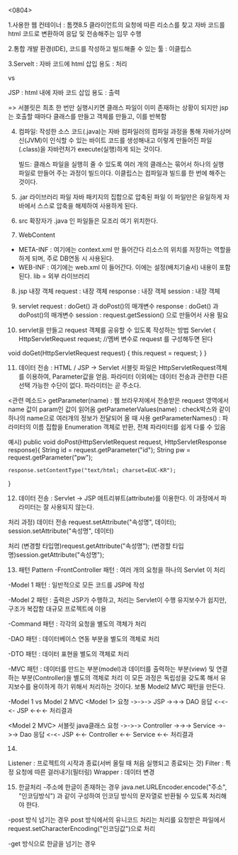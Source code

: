 <0804>

1.사용한 웹 컨테이너 : 톰캣8.5
  클라이언트의 요청에 따른 리소스를 찾고 
  자바 코드를 html 코드로 변환하여 응답 및 전송해주는 임무 수행

2.통합 개발 환경(IDE), 코드를 작성하고 빌드해줄 수 있는 툴 : 이클립스

3.Servelt : 자바 코드에 html 삽입
  용도 : 처리

 vs 

 JSP : html 내에 자바 코드 삽입
 용도 : 출력
 
=> 서블릿은 최초 한 번만 실행시키면 클래스 파일이 이미 존재하는 상황이 되지만
jsp 는 호출할 때마다 클래스를 만들고 객체를 만들고, 이를 반복함

4. 컴파일: 작성한 소스 코드(.java)는 자바 컴파일러의 컴파일 과정을 통해
   자바가상머신(JVM)이 인식할 수 있는 바이트 코드를 생성해내고
   이렇게 만들어진 파일(.class)을 자바런처가 execute(실행)하게 되는 것이다.
   
   빌드: 클래스 파일을 실행히 줄 수 있도록 여러 개의 클래스는 묶어서
   하나의 실행 파일로 만들어 주는 과정이 빌드이다.
   이클립스는 컴파일과 빌드를 한 번에 해주는 것이다.

5. .jar
라이브러리 파일
자바 패키지의 집합으로 압축된 파일
이 파일만은 유일하게 자바에서 스스로 압축을 해제하여 사용하게 된다.

6. src
확장자가 .java 인 파일들은 모조리 여기 위치한다.

7. WebContent
- META-INF : 여기에는 context.xml 만 들어간다
             리소스의 위치를 저장하는 역할을 하게 되며, 주로 DB연동 시 사용된다.
- WEB-INF : 여기에는 web.xml 이 들어간다. 이에는 설정(배치기술서) 내용이 포함된다.
            lib = 외부 라이브러리


8. jsp 내장 객체
request : 내장 객체
response : 내장 객체
session : 내장 객체

9. servlet
request : doGet() 과 doPost()의 매개변수
response : doGet() 과 doPost()의 매개변수
session : request.getSession() 으로 만들어서 사용 필요

10. servlet을 만들고 request 객체를 공유할 수 있도록 작성하는 방법
Servlet
{
   HttpServletRequest request;  //멤버 변수로 request 를 구성해두면 된다

   void doGet(HttpServletRequest request)
   {
      this.request = request;
   }
}


11. 데이터 전송 : HTML / JSP -> Servlet
서블릿 파일은 HttpServletRequest객체를 이용하여, Parameter값을 얻음.
파라미터 이외에는 데이터 전송과 관련한 다른 선택 가능한 수단이 없다.
파라미터는 곧 주소다.

<관련 메소드>
getParameter(name)
: 웹 브라우저에서 전송받은 request 영역에서 name 값이 param인 값이 읽어옴
getParameterValues(name)
: check박스와 같이 하나의 name으로 여러개의 정보가 전달되어 올 때 사용
getParameterNames()
: 파라미터의 이름 집합을 Enumeration 객체로 반환, 전체 파라미터를 쉽게 다룰 수 있음

예시)
public void doPost(HttpServletRequest request, HttpServletResponse response){
	String id = request.getParameter("id");
	String pw = request.getParameter("pw");

	response.setContentType("text/html; charset=EUC-KR");
}

12. 데이터 전송 : Servlet -> JSP
애트리뷰트(attribute)를 이용한다.
이 과정에서 파라미터는 잘 사용되지 않는다.

처리 과정)
데이터 전송
request.setAttribute("속성명", 데이터); 
session.setAttribute("속성명", 데이터)

처리
(변경할 타입명)request.getAttribute("속성명");
(변경할 타입명)session.getAttribute("속성명");


13. 패턴 Pattern
-FrontController 패턴
: 여러 개의 요청을 하나의 Servlet 이 처리

-Model 1 패턴
: 일반적으로 모든 코드를 JSP에 작성

-Model 2 패턴
: 출력은 JSP가 수행하고, 처리는 Servlet이 수행
유지보수가 쉽지만, 구조가 복잡함
대규모 프로젝트에 이용

-Command 패턴
: 각각의 요청을 별도의 객체가 처리

-DAO 패턴
: 데이터베이스 연동 부분을 별도의 객체로 처리

-DTO 패턴
: 데이터 표현을 별도의 객체로 처리

-MVC 패턴
: 데이터를 만드는 부분(model)과 데이터를 출력하는 부분(view)
및 연결하는 부분(Controller)을 별도의 객체로 처리
이 모든 과정은 독립성을 갖도록 해서 유지보수를 용이하게 하기 위해서 
처리하는 것이다.
보통 Model2 MVC 패턴을 만든다.

-Model 1 vs Model 2 MVC
<Model 1>
요청 ->->-> JSP ->->-> DAO
응답 <-<-<- JSP <-<-<- 처리결과

<Model 2 MVC>
                서블릿            java클래스
요청    ->->-> Controller ->->-> Service ->->-> Dao
응답  <-<- JSP <-<- Controller <-<- Service <-<- 처리결과

14.
Listener : 프로젝트의 시작과 종료(서버 올릴 때 처음 실행되고 종료되는 것)
Filter : 특정 요청에 따른 걸러내기(필터링)
Wrapper : 데이터 변경

15. 한글처리
-주소에 한글이 존재하는 경우
java.net.URLEncoder.encode("주소", "인코딩방식")
과 같이 구성하여 인코딩 방식의 문자열로 반환될 수 있도록 처리해야 한다.

-post 방식 넘기는 경우
post 방식에서의 유니코드 처리는 처리를 요청받은 파일에서
request.setCharacterEncoding("인코딩값")으로 처리

-get 방식으로 한글을 넘기는 경우
<Connector port="8090" protocol="HTTP/1.1"
 connectionTimeout = "20000"
 redirectPort = "8443"
 URIEncoding = "utf-8" />























